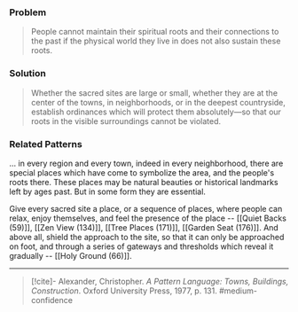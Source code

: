 ### Problem
>People cannot maintain their spiritual roots and their connections to the past if the physical world they live in does not also sustain these roots.

### Solution
>Whether the sacred sites are large or small, whether they are at the center of the towns, in neighborhoods, or in the deepest countryside, establish ordinances which will protect them absolutely—so that our roots in the visible surroundings cannot be violated.

### Related Patterns
... in every region and every town, indeed in every neighborhood, there are special places which have come to symbolize the area, and the people's roots there. These places may be natural beauties or historical landmarks left by ages past. But in some form they are essential.

Give every sacred site a place, or a sequence of places, where people can relax, enjoy themselves, and feel the presence of the place -- [[Quiet Backs (59)]], [[Zen View (134)]], [[Tree Places (171)]], [[Garden Seat (176)]]. And above all, shield the approach to the site, so that it can only be approached on foot, and through a series of gateways and thresholds which reveal it gradually -- [[Holy Ground (66)]].

---
> [!cite]- Alexander, Christopher. _A Pattern Language: Towns, Buildings, Construction_. Oxford University Press, 1977, p. 131.
> #medium-confidence 